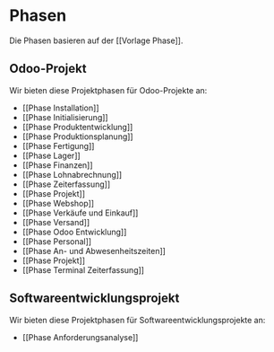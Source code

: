 # Phasen

Die Phasen basieren auf der [[Vorlage Phase]].

## Odoo-Projekt

Wir bieten diese Projektphasen für Odoo-Projekte an:

* [[Phase Installation]]
* [[Phase Initialisierung]]
* [[Phase Produktentwicklung]]
* [[Phase Produktionsplanung]]
* [[Phase Fertigung]]
* [[Phase Lager]]
* [[Phase Finanzen]]
* [[Phase Lohnabrechnung]]
* [[Phase Zeiterfassung]]
* [[Phase Projekt]]
* [[Phase Webshop]]
* [[Phase Verkäufe und Einkauf]]
* [[Phase Versand]]
* [[Phase Odoo Entwicklung]]
* [[Phase Personal]]
* [[Phase An- und Abwesenheitszeiten]]
* [[Phase Projekt]]
* [[Phase Terminal Zeiterfassung]]

## Softwareentwicklungsprojekt

Wir bieten diese Projektphasen für Softwareentwicklungsprojekte an:

* [[Phase Anforderungsanalyse]]